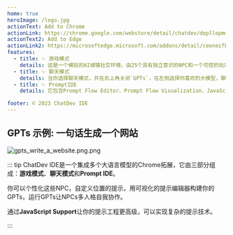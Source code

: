 ```yaml
---
home: true
heroImage: /logo.jpg
actionText: Add to Chrome
actionLink: https://chrome.google.com/webstore/detail/chatdev/dopllopmmfnghbahgbdejnkebfcmomej
actionText2: Add to Edge
actionLink2: https://microsoftedge.microsoft.com/addons/detail/ceoneifbmcdiihmgfjeodiholmbpmibm?utm_source=toscl
features:
  - title: ✨ 游戏模式
    details: 这是一个模拟的AI城镇社交环境，由25个具有独立意识的NPC和一个可控的玩家组成，所有角色都可以自定义，你可以设计一个数学家，一个心理分析专家来解决你的各种问题，你只需要定义一个合理的Prompt角色定义，地图的丰富程度将完全由你控制。
  - title: ✨ 聊天模式
    details: 当你选择聊天模式，并在右上角关闭`GPTs`，在左侧选择你喜欢的大模型，聊天模式将是一个常规的LLM UI，你所有的输入都将通过正常的LLM界面，输出大模型的回复。
  - title: ✨ PromptIDE
    details: 它包含Prompt Flow Editor、Prompt Flow Visualization、JavaScript Support、Export & Import。Prompt flow是一个开发工具套件，旨在简化基于LLM的AI应用程序的端到端开发周期，从构思、原型、测试、评估。它使prompt工程变得更加容易，并使您能够构建具有生产质量的LLM应用程序。

footer: © 2023 ChatDev IDE
---
```


## GPTs 示例: 一句话生成一个网站
![gpts_write_a_website.png.png](/images/gpts_write_a_website.png)

::: tip
ChatDev IDE是一个集成多个大语言模型的Chrome拓展，它由三部分组成：**游戏模式**、**聊天模式**和**Prompt IDE**。

你可以个性化这些NPC，自定义位置的提示，用可视化的提示编辑器构建你的GPTs，运行GPTs让NPCs多人格自我协作。

通过**JavaScript Support**让你的提示工程更高级，可以实现复杂的提示技术。

:::
